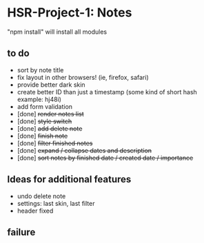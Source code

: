 # HSR-Project-1: Notes
"npm install" will install all modules

## to do
- sort by note title
- fix layout in other browsers! (ie, firefox, safari)
- provide better dark skin
- create better ID than just a timestamp (some kind of short hash example: hj48i)
- add form validation
- [done] ~~render notes list~~
- [done] ~~style switch~~
- [done] ~~add delete note~~
- [done] ~~finish note~~
- [done] ~~filter finished notes~~
- [done] ~~expand / collapse dates and description~~
- [done] ~~sort notes by finished date / created date / importance~~

## Ideas for additional features
- undo delete note
- settings: last skin, last filter
- header fixed

## failure
